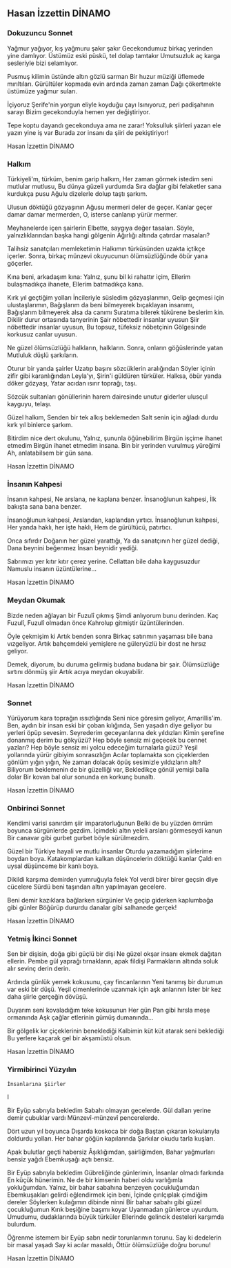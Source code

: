 ## Hasan İzzettin DİNAMO

### Dokuzuncu Sonnet

Yağmur yağıyor, kış yağmuru şakır şakır
Gecekondumuz birkaç yerinden yine damlıyor.
Üstümüz eski püskü, tel dolap tamtakır
Umutsuzluk aç karga sesleriyle bizi selamlıyor.

Pusmuş kilimin üstünde altın gözlü sarman
Bir huzur müziği üflemede mırıltıları.
Gürültüler kopmada evin ardında zaman zaman
Dağı çökertmekte üstümüze yağmur suları.

İçiyoruz Şerife'nin yorgun eliyle koyduğu çayı
Isınıyoruz, peri padişahının sarayı
Bizim gecekonduyla hemen yer değiştiriyor.

Tepe koptu dayandı gecekonduya ama ne zarar!
Yoksulluk şiirleri yazan ele yazın yine iş var
Burada zor insanı da şiiri de pekiştiriyor!

Hasan İzzettin DİNAMO

### Halkım

Türkiyeli'm, türküm, benim garip halkım,
Her zaman görmek istedim seni
			mutlular mutlusu,
Bu dünya güzeli yurdumda
Sıra dağlar gibi felaketler
		sana kurdukça pusu
Ağulu dizelerle dolup taştı şarkım.

Ulusun döktüğü gözyaşının
Ağusu mermeri deler de geçer.
Kanlar geçer damar damar mermerden,
O, isterse canlanıp yürür mermer.

Meyhanelerde içen şairlerin
Elbette, saygıya değer tasaları.
Söyle, yalnızlıklarından başka hangi gölgenin
Ağırlığı altında çatırdar masaları?

Talihsiz sanatçıları memleketimin
Halkımın türküsünden uzakta
			içtikçe içerler.
Sonra, birkaç münzevi okuyucunun
ölümsüzlüğünde
	öbür yana göçerler.

Kına beni, arkadaşım kına:
Yalnız, şunu bil ki rahattır içim,
Ellerim bulaşmadıkça ihanete,
Ellerim batmadıkça kana.

Kırk yıl geçtiğim yolları
İncileriyle süsledim gözyaşlarımın,
Gelip geçmesi için ulustaşlarımın,
Bağışlarım da beni bilmeyerek
			bıçaklayan insanımı,
Bağışlarım bilmeyerek alsa da canımı
Suratıma bilerek tükürene beslerim kin.
Dikilir durur ortasında tanyerinin
Şair nöbettedir insanlar uyusun
Şiir nöbettedir insanlar uyusun,
Bu topsuz, tüfeksiz nöbetçinin
Gölgesinde korkusuz canlar uyusun.

Ne güzel ölümsüzlüğü
		halkların,
			halkların.
Sonra, onların göğüslerinde yatan
Mutluluk düşlü şarkıların.

Oturur bir yanda şairler
Uzatıp başını sözcüklerin aralığından
Söyler içinin zifir gibi karanlığından
Leyla'yı, Şirin'i güldüren türküler.
Halksa, öbür yanda döker gözyaşı,
Yatar acıdan ısırır
	toprağı, taşı.

Sözcük sultanları
	gönüllerinin harem dairesinde
			unutur giderler
		ulusçul kayguyu, telaşı.		

Güzel halkım,
Senden bir tek alkış beklemeden
Salt senin için ağladı durdu kırk yıl
			binlerce şarkım.

Bitirdim nice dert okulunu,
Yalnız, şununla öğünebilirim
Birgün işçime ihanet etmedim
Birgün ihanet etmedim insana.
Bin bir yerinden vurulmuş yüreğimi
Ah, anlatabilsem bir gün sana.

Hasan İzzettin DİNAMO

###  İnsanın Kahpesi

İnsanın kahpesi,
Ne arslana, ne kaplana benzer.
İnsanoğlunun kahpesi,
İlk bakışta sana bana benzer.

İnsanoğlunun kahpesi,
Arslandan, kaplandan yırtıcı.
İnsanoğlunun kahpesi,
Her yanda haklı, her işte haklı,
Hem de gürültücü, patırtıcı.

Onca sıfırdır
Doğanın her güzel yarattığı,
Ya da sanatçının her güzel dediği,
Dana beynini beğenmez
İnsan beynidir yediği.

Sabrımızı yer kıtır kıtır
		çerez yerine.
Cellattan bile daha kaygusuzdur
Namuslu insanın üzüntülerine...

Hasan İzzettin DİNAMO

### Meydan Okumak

Bizde neden ağlayan bir Fuzulî çıkmış
Şimdi anlıyorum bunu derinden.
Kaç Fuzulî, Fuzulî olmadan önce
Kahrolup gitmiştir üzüntülerinden.

Öyle çekmişim ki
Artık benden sonra
Birkaç satırımın yaşaması bile
		bana vızgeliyor.
Artık bahçemdeki yemişlere
		ne güleryüzlü bir dost
		ne hırsız geliyor.

Demek, diyorum, bu duruma gelirmiş
		budana budana bir şair.
Ölümsüzlüğe sırtını dönmüş şiir
Artık acıya meydan okuyabilir.

Hasan İzzettin DİNAMO

### Sonnet

Yürüyorum kara toprağın ıssızlığında
Seni nice göresim geliyor, Amarillis'im.
Ben, aydın bir insan eski bir çoban kılığında,
Sen yaşadın diye geliyor bu yerleri öpüp sevesim.
Seyrederim geceyarılarına dek yıldızları
Kimin şerefine donanmış derim bu gökyüzü?
Hep böyle sensiz mi geçecek bu cennet yazları?
Hep böyle sensiz mi yolcu edeceğim turnalarla güzü?
Yeşil yollarında yürür gibiyim sonrasızlığın
Acılar toplamakta son çiçeklerden gönlüm yığın yığın,
Ne zaman dolacak öpüş sesimizle yıldızların altı?
Biliyorum beklemenin de bir güzelliği var,
Bekledikçe gönül yemişi balla dolar
Bir kovan bal olur sonunda en korkunç bunaltı.

Hasan İzzettin DİNAMO

### Onbirinci Sonnet

Kendimi varisi sanırdım şiir imparatorluğunun
Belki de bu yüzden ömrüm boyunca sürgünlerde gezdim.
İçimdeki altın yeleli arslanı görmeseydi kanun
Bir canavar gibi gurbet gurbet böyle sürülmezdim.

Güzel bir Türkiye hayali ve mutlu insanlar
Oturdu yazamadığım şiirlerime boydan boya.
Katakomplardan kalkan düşüncelerin döktüğü kanlar
Çaldı en uysal düşünceme bir kanlı boya.

Dikildi karşıma demirden yumruğuyla felek
Yol verdi birer birer geçsin diye cücelere
Sürdü beni taşından altın yapılmayan gecelere.

Beni demir kazıklara bağlarken sürgünler
Ve geçip giderken kaplumbağa gibi günler
Böğürüp dururdu danalar gibi salhanede gerçek!

Hasan İzzettin DİNAMO

### Yetmiş İkinci Sonnet

Sen bir dişisin, doğa gibi güçlü bir dişi
Ne güzel okşar insanı ekmek dağıtan ellerin.
Pembe gül yaprağı tırnakların, apak fildişi
Parmakların altında soluk alır sevinç derin derin.

Ardında günlük yemek kokusunu, çay fincanlarının
Yeni tanımış bir durumun var eski bir düşü.
Yeşil çimenlerinde uzanmak için aşk anlarının
İster bir kez daha şiirle gerçeğin dövüşü.

Duyarım seni kovaladığım teke kokusunun
Her gün Pan gibi hırsla meşe ormanında
Aşk çağlar etlerinin gümüş dumanında...

Bir gölgelik kır çiçeklerinin beneklediği
Kalbimin küt küt atarak seni beklediği
Bu yerlere kaçarak gel bir akşamüstü olsun.

Hasan İzzettin DİNAMO

###  Yirmibirinci Yüzyılın
    İnsanlarına Şiirler

I

Bir Eyüp sabrıyla bekledim
Sabahı olmayan gecelerde.
Gül dalları yerine demir çubuklar vardı
Münzevî-münzevî pencerelerde.

Dört uzun yıl boyunca
Dışarda koskoca bir doğa
Baştan çıkaran kokularıyla
		doldurdu yolları.
Her bahar göğün kapılarında
Şarkılar okudu tarla kuşları.

Apak bulutlar geçti habersiz
Âşıklığımdan, şairliğimden,
Bahar yağmurları bensiz yağdı
Ebemkuşağı açtı bensiz.

Bir Eyüp sabrıyla bekledim
Gübreliğinde günlerimin,
İnsanlar olmadı farkında
En küçük hünerimin.
Ne de bir kimsenin haberi oldu
	 	varlığımla yokluğumdan.
Yalnız, bir bahar sabahına benzeyen çocukluğumdan
Ebemkuşakları gelirdi
		eğlendirmek için beni,
İçinde çırılçıplak çimdiğim dereler
Söylerken kulağımın dibinde ninni
Bir bahar sabahı gibi güzel çocukluğumun
Kırık beşiğine başımı koyar
Uyanmadan günlerce uyurdum.
Umudumu, dudaklarında büyük türküler
Ellerinde gelincik desteleri
		karşımda bulurdum.

Öğrenme
	istemem
		bir Eyüp sabrı nedir
torunlarımın torunu.
Say ki dedelerin bir masal yaşadı
Say ki acılar masaldı,
Öttür ölümsüzlüğe doğru borunu!

Hasan İzzettin DİNAMO